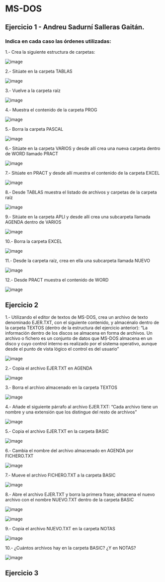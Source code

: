 # MS-DOS
## Ejercicio 1 - Andreu Sadurní Salleras Gaitán.

### Indica en cada caso las órdenes utilizadas:
1.- Crea la siguiente estructura de carpetas:

![image](https://user-images.githubusercontent.com/91564971/159798600-fc7ab99f-06f1-484b-8ac9-e3bc053055c7.png)

2.- Sitúate en la carpeta TABLAS

![image](https://user-images.githubusercontent.com/91564971/159798675-866c43cf-4c24-4f69-9086-62ccf3458562.png)

3.- Vuelve a la carpeta raíz

![image](https://user-images.githubusercontent.com/91564971/159798702-4dad92c2-6fc3-4533-9b10-3de8f4e40068.png)

4.- Muestra el contenido de la carpeta PROG

![image](https://user-images.githubusercontent.com/91564971/159798825-15140465-a1f7-43bb-9e38-4e3909d34cac.png)

5.- Borra la carpeta PASCAL

![image](https://user-images.githubusercontent.com/91564971/159798981-a60214e4-070c-4eb6-b528-7f0c796e765d.png)

6.- Sitúate en la carpeta VARIOS y desde allí crea una nueva carpeta dentro de WORD llamado PRACT

![image](https://user-images.githubusercontent.com/91564971/159799058-b7771842-9d3a-4912-854f-12b93455dd51.png)

7.- Sitúate en PRACT y desde allí muestra el contenido de la carpeta EXCEL

![image](https://user-images.githubusercontent.com/91564971/159799140-b8a23fe6-1a39-4934-abfd-05b5a15bf3b5.png)

8.- Desde TABLAS muestra el listado de archivos y carpetas de la carpeta raíz

![image](https://user-images.githubusercontent.com/91564971/159799306-60fa4b52-d7db-4c36-a540-2f9ce90c449c.png)

9.- Sitúate en la carpeta APLI y desde allí crea una subcarpeta llamada AGENDA dentro de VARIOS

![image](https://user-images.githubusercontent.com/91564971/159799421-a6dc3c76-4243-4611-95da-9f8cec5e1d9c.png)

10.- Borra la carpeta EXCEL

![image](https://user-images.githubusercontent.com/91564971/159799465-b6b1006a-63b6-49a3-910f-d1bbd2e23101.png)

11.- Desde la carpeta raíz, crea en ella una subcarpeta llamada NUEVO

![image](https://user-images.githubusercontent.com/91564971/159799526-32d96cec-524c-4887-a3d5-80da93baee29.png)

12.- Desde PRACT muestra el contenido de WORD

![image](https://user-images.githubusercontent.com/91564971/159799562-6881f2ed-6895-4520-a1a5-fd651f926a1d.png)

## Ejercicio 2
1.- Utilizando el editor de textos de MS-DOS, crea un archivo de texto denominado EJER.TXT,
con el siguiente contenido, y almacénalo dentro de la carpeta TEXTOS (dentro de la estructura
del ejercicio anterior):
    “La información dentro de los discos se almacena en forma de archivos. Un archivo
    o fichero es un conjunto de datos que MS-DOS almacena en un disco y cuyo
    control interno es realizado por el sistema operativo, aunque desde el punto de
    vista lógico el control es del usuario”

![image](https://user-images.githubusercontent.com/91564971/159802056-689771f7-4764-4dfa-a51a-70b51dbaa4ea.png)

2.- Copia el archivo EJER.TXT en AGENDA

![image](https://user-images.githubusercontent.com/91564971/159802107-23cf4b87-6586-4228-a849-a3100f2b0306.png)

3.- Borra el archivo almacenado en la carpeta TEXTOS

![image](https://user-images.githubusercontent.com/91564971/159802141-df197ffd-1bdd-4ed5-9443-34885902fa5f.png)

4.- Añade el siguiente párrafo al archivo EJER.TXT:
    “Cada archivo tiene un nombre y una extensión que los distingue del resto de archivos”

![image](https://user-images.githubusercontent.com/91564971/159802177-943512a7-f0c7-48a9-aef3-37e8f77dd731.png)

5.- Copia el archivo EJER.TXT en la carpeta BASIC

![image](https://user-images.githubusercontent.com/91564971/159802233-52c4c91e-a697-49cb-8403-abfff488dfd1.png)

6.- Cambia el nombre del archivo almacenado en AGENDA por FICHERO.TXT

![image](https://user-images.githubusercontent.com/91564971/159802282-fc4e0554-c3bf-49a7-9acb-5de4e8eddec0.png)

7.- Mueve el archivo FICHERO.TXT a la carpeta BASIC

![image](https://user-images.githubusercontent.com/91564971/159802325-aacc8f6d-7019-4702-870e-1b586cd9dd2a.png)

8.- Abre el archivo EJER.TXT y borra la primera frase; almacena el nuevo archivo con el
nombre NUEVO.TXT dentro de la carpeta BASIC

![image](https://user-images.githubusercontent.com/91564971/159802351-62664c19-c90b-416f-8416-ed4a5eaccbbc.png)

![image](https://user-images.githubusercontent.com/91564971/159802364-85327cb9-3300-4ed5-bdcd-77d3cc7b2878.png)

9.- Copia el archivo NUEVO.TXT en la carpeta NOTAS

![image](https://user-images.githubusercontent.com/91564971/159802405-99c1a09f-a5bb-4ce8-bd86-3694700b9a25.png)

10.- ¿Cuántos archivos hay en la carpeta BASIC? ¿Y en NOTAS?

![image](https://user-images.githubusercontent.com/91564971/159802439-06f1f516-c12c-4099-941d-597c44af5496.png)

## Ejercicio 3

